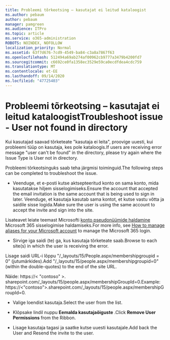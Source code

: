 ```yaml
---
title: Probleemi tõrkeotsing – kasutajat ei leitud kataloogist
ms.author: pebaum
author: pebaum
manager: pamgreen
ms.audience: ITPro
ms.topic: article
ms.service: o365-administration
ROBOTS: NOINDEX, NOFOLLOW
localization_priority: Normal
ms.assetid: 63f7d676-7cd9-4549-ba84-c3a8a7867f63
ms.openlocfilehash: 512494a69ab274af00962cb9777a3479b4200fd7
ms.sourcegitcommit: c6692ce0fa1358ec3529e59ca0ecdfdea4cdc759
ms.translationtype: MT
ms.contentlocale: et-EE
ms.lasthandoff: 09/14/2020
ms.locfileid: "47725403"
---
```

# <a name="troubleshoot-issue---user-not-found-in-directory"></a><span data-ttu-id="d3fe4-102">Probleemi tõrkeotsing – kasutajat ei leitud kataloogist</span><span class="sxs-lookup"><span data-stu-id="d3fe4-102">Troubleshoot issue - User not found in directory</span></span>

<span data-ttu-id="d3fe4-103">Kui kasutajad saavad tõrketeate "kasutaja ei leita", proovige uuesti, kui probleemi tüüp on kasutaja, kes pole kataloogis.</span><span class="sxs-lookup"><span data-stu-id="d3fe4-103">If users are receiving error message "user can't be found" in the directory, please try again where the Issue Type is User not in directory.</span></span>

<span data-ttu-id="d3fe4-104">Probleemi tõrkeotsinguks saab teha järgmisi toiminguid.</span><span class="sxs-lookup"><span data-stu-id="d3fe4-104">The following steps can be completed to troubleshoot the issue.</span></span>

- <span data-ttu-id="d3fe4-105">Veenduge, et e-posti kutse aktsepteeritud konto on sama konto, mida kasutatakse hiljem sisselogimiseks.</span><span class="sxs-lookup"><span data-stu-id="d3fe4-105">Ensure the account that accepted the email invitation is the same account that is being used to sign in later.</span></span> <span data-ttu-id="d3fe4-106">Veenduge, et kasutaja kasutab sama kontot, et kutse vastu võtta ja saidile sisse logida.</span><span class="sxs-lookup"><span data-stu-id="d3fe4-106">Make sure the user is using the same account to accept the invite and sign into the site.</span></span> 

<span data-ttu-id="d3fe4-107">Lisateavet leiate teemast Microsofti [konto pseudonüümide haldamine </a> Microsoft 365 sisselogimise haldamiseks](https://support.microsoft.com/help/12407/microsoft-account-how-to-manage-aliases).</span><span class="sxs-lookup"><span data-stu-id="d3fe4-107">For more info, see [How to manage aliases for your Microsoft account</a> to manage the Microsoft 365 login](https://support.microsoft.com/help/12407/microsoft-account-how-to-manage-aliases).</span></span> 

- <span data-ttu-id="d3fe4-108">Sirvige iga saidi (te) ga, kus kasutaja tõrketeate saab.</span><span class="sxs-lookup"><span data-stu-id="d3fe4-108">Browse to each site(s) in which the user is receiving the error.</span></span> 

<span data-ttu-id="d3fe4-109">Lisage saidi URL-i lõppu "/_layouts/15/People.aspx/membershipgroupid = 0" (jutumärkides).</span><span class="sxs-lookup"><span data-stu-id="d3fe4-109">Add "/_layouts/15/people.aspx/membershipgroupid=0" (within the double-quotes) to the end of the site URL.</span></span> 

<span data-ttu-id="d3fe4-110">Näide: https://< "contoso" >. sharepoint.com/_layouts/15/people.aspx/membershipGroupId=0.</span><span class="sxs-lookup"><span data-stu-id="d3fe4-110">Example: https://<"contoso">.sharepoint.com/_layouts/15/people.aspx/membershipGroupId=0.</span></span>

- <span data-ttu-id="d3fe4-111">Valige loendist kasutaja.</span><span class="sxs-lookup"><span data-stu-id="d3fe4-111">Select the user from the list.</span></span>

- <span data-ttu-id="d3fe4-112">Klõpsake lindil nuppu **Eemalda kasutajaõiguste** .</span><span class="sxs-lookup"><span data-stu-id="d3fe4-112">Click **Remove User Permissions** from the Ribbon.</span></span> 
-  <span data-ttu-id="d3fe4-113">Lisage kasutaja tagasi ja saatke kutse uuesti kasutajale.</span><span class="sxs-lookup"><span data-stu-id="d3fe4-113">Add back the User and Resend the invite to the user.</span></span>

